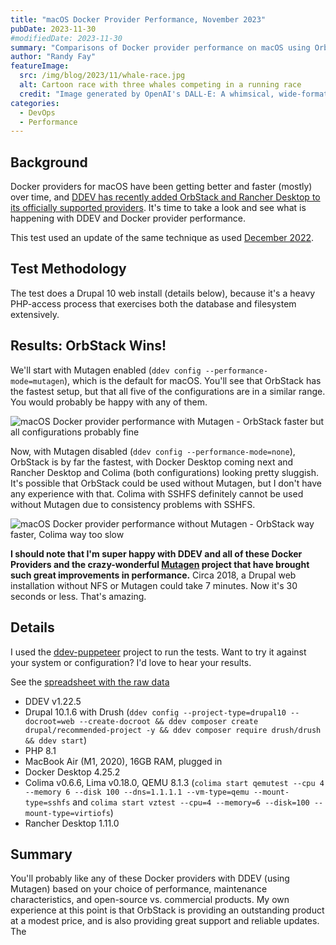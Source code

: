 ```yaml
---
title: "macOS Docker Provider Performance, November 2023"
pubDate: 2023-11-30
#modifiedDate: 2023-11-30
summary: "Comparisons of Docker provider performance on macOS using OrbStack, Docker Desktop, and Colima"
author: "Randy Fay"
featureImage:
  src: /img/blog/2023/11/whale-race.jpg
  alt: Cartoon race with three whales competing in a running race
  credit: "Image generated by OpenAI's DALL-E: A whimsical, wide-format scene depicting three whales, each uniquely designed and humorously wearing athletic gear, competing in a running race."
categories:
  - DevOps
  - Performance
---
```


## Background

Docker providers for macOS have been getting better and faster (mostly) over time, and [DDEV has recently added OrbStack and Rancher Desktop to its officially supported providers](/blog/docker-providers). It's time to take a look and see what is happening with DDEV and Docker provider performance.

This test used an update of the same technique as used [December 2022](/blog/ddev-docker-desktop-and-colima-benchmarking-updated-dec-2022/).


## Test Methodology

The test does a Drupal 10 web install (details below), because it's a heavy PHP-access process that exercises both the database and filesystem extensively. 

## Results: OrbStack Wins!

We'll start with Mutagen enabled (`ddev config --performance-mode=mutagen`), which is the default for macOS. You'll see that OrbStack has the fastest setup, but that all five of the configurations are in a similar range. You would probably be happy with any of them.

![macOS Docker provider performance with Mutagen - OrbStack faster but all configurations probably fine](/img/blog/2023/11/d10_web_install_mutagen.svg)

Now, with Mutagen disabled (`ddev config --performance-mode=none`), OrbStack is by far the fastest, with Docker Desktop coming next and Rancher Desktop and Colima (both configurations) looking pretty sluggish. It's possible that OrbStack could be used without Mutagen, but I don't have any experience with that. Colima with SSHFS definitely cannot be used without Mutagen due to consistency problems with SSHFS.

![macOS Docker provider performance without Mutagen - OrbStack way faster, Colima way too slow](/img/blog/2023/11/d10_web_install_no_mutagen.svg)

**I should note that I'm super happy with DDEV and all of these Docker Providers and the crazy-wonderful [Mutagen](https://mutagen.io) project that have brought such great improvements in performance.** Circa 2018, a Drupal web installation without NFS or Mutagen could take 7 minutes. Now it's 30 seconds or less. That's amazing.

## Details

I used the [ddev-puppeteer](https://github.com/ddev/ddev-puppeteer) project to run the tests. Want to try it against your system or configuration? I'd love to hear your results.

See the [spreadsheet with the raw data](https://docs.google.com/spreadsheets/d/14d79oUItssfB1_spUjjGOPkhumARXyhF0DNBK1kp2KA/edit?usp=sharing)

* DDEV v1.22.5
* Drupal 10.1.6 with Drush (`ddev config --project-type=drupal10 --docroot=web --create-docroot && ddev composer create drupal/recommended-project -y && ddev composer require drush/drush && ddev start`)
* PHP 8.1
* MacBook Air (M1, 2020), 16GB RAM, plugged in
* Docker Desktop 4.25.2
* Colima v0.6.6, Lima v0.18.0, QEMU 8.1.3 (`colima start qemutest --cpu 4 --memory 6 --disk 100 --dns=1.1.1.1 --vm-type=qemu --mount-type=sshfs` and `colima start vztest --cpu=4 --memory=6 --disk=100 --mount-type=virtiofs`)
* Rancher Desktop 1.11.0


## Summary

You'll probably like any of these Docker providers with DDEV (using Mutagen) based on your choice of performance, maintenance characteristics, and open-source vs. commercial products. My own experience at this point is that OrbStack is providing an outstanding product at a modest price, and is also providing great support and reliable updates. The 
